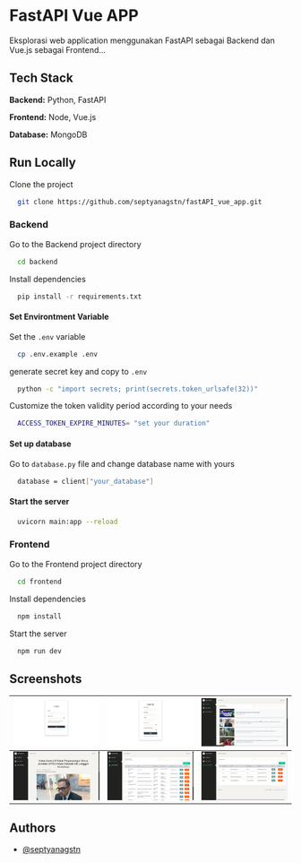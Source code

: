 # FastAPI Vue APP

Eksplorasi web application menggunakan FastAPI sebagai Backend dan Vue.js sebagai Frontend...

## Tech Stack

**Backend:** Python, FastAPI

**Frontend:** Node, Vue.js

**Database:** MongoDB

## Run Locally

Clone the project

```bash
  git clone https://github.com/septyanagstn/fastAPI_vue_app.git
```

### Backend

Go to the Backend project directory

```bash
  cd backend
```

Install dependencies

```bash
  pip install -r requirements.txt
```

#### Set Environtment Variable

Set the `.env` variable

```bash
  cp .env.example .env
```

generate secret key and copy to `.env`

```bash
  python -c "import secrets; print(secrets.token_urlsafe(32))"
```

Customize the token validity period according to your needs

```bash
  ACCESS_TOKEN_EXPIRE_MINUTES= "set your duration"
```

#### Set up database

Go to `database.py` file and change database name with yours

```bash
  database = client["your_database"]
```

#### Start the server

```bash
  uvicorn main:app --reload
```

### Frontend

Go to the Frontend project directory

```bash
  cd frontend
```

Install dependencies

```bash
  npm install
```

Start the server

```bash
  npm run dev
```
## Screenshots

![Screenshot 1](/assets/login.png) | ![Screenshot 2](/assets/register.png) | ![Screenshot 3](/assets/dasbor.png) |
|------------------------------------------|------------------------------------------|------------------------------------------|
| ![Screenshot 4](/assets/detail.png) | ![Screenshot 5](/assets/list-article.png) | ![Screenshot 6](/assets/list-user.png) |

## Authors

- [@septyanagstn](https://www.instagram.com/septyanagstn)